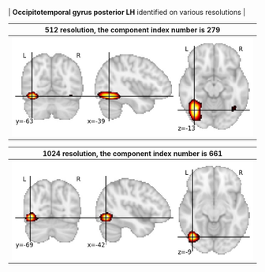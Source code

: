 


| **Occipitotemporal gyrus posterior LH** identified on various resolutions |

| 512 resolution, the component index number is 279|  
|:---:|  
| ![Component 512](../512/final/279.jpg "From component 512: Occipitotemporal gyrus posterior LH") |

| 1024 resolution, the component index number is 661|  
|:---:|  
| ![Component 1024](../1024/final/661.jpg "From component 1024: Occipitotemporal gyrus posterior LH") |